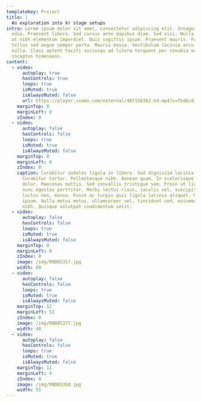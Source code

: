 ```yaml
---
templateKey: Project
title: |
  An exploration into Xr stage setups
intro: Lorem ipsum dolor sit amet, consectetur adipiscing elit. Integer nec
  odio. Praesent libero. Sed cursus ante dapibus diam. Sed nisi. Nulla quis sem
  at nibh elementum imperdiet. Duis sagittis ipsum. Praesent mauris. Fusce nec
  tellus sed augue semper porta. Mauris massa. Vestibulum lacinia arcu eget
  nulla. Class aptent taciti sociosqu ad litora torquent per conubia nostra, per
  inceptos himenaeos.
content:
  - video:
      autoplay: true
      hasControls: true
      loops: true
      isMuted: true
      isAlwaysMuted: false
      url: https://player.vimeo.com/external/487156362.hd.mp4?s=fbd6cd1e6d91af3267cd7972bf43ba975c41b808&profile_id=175
    marginTop: 0
    marginLeft: 0
    zIndex: 0
  - video:
      autoplay: false
      hasControls: false
      loops: true
      isMuted: true
      isAlwaysMuted: false
    marginTop: 0
    marginLeft: 0
    zIndex: 0
    caption: Curabitur sodales ligula in libero. Sed dignissim lacinia nunc.
      Curabitur tortor. Pellentesque nibh. Aenean quam. In scelerisque sem at
      dolor. Maecenas mattis. Sed convallis tristique sem. Proin ut ligula vel
      nunc egestas porttitor. Morbi lectus risus, iaculis vel, suscipit quis,
      luctus non, massa. Fusce ac turpis quis ligula lacinia aliquet. Mauris
      ipsum. Nulla metus metus, ullamcorper vel, tincidunt sed, euismod in,
      nibh. Quisque volutpat condimentum velit.
  - video:
      autoplay: false
      hasControls: false
      loops: true
      isMuted: true
      isAlwaysMuted: false
    marginTop: 0
    marginLeft: 0
    zIndex: 0
    image: /img/RND05357.jpg
    width: 60
  - video:
      autoplay: false
      hasControls: false
      loops: true
      isMuted: true
      isAlwaysMuted: false
    marginTop: 12
    marginLeft: 52
    zIndex: 0
    image: /img/RND05377.jpg
    width: 48
  - video:
      autoplay: false
      hasControls: false
      loops: true
      isMuted: true
      isAlwaysMuted: false
    marginTop: 11
    marginLeft: 9
    zIndex: 0
    image: /img/RND05368.jpg
    width: 55
---
```

